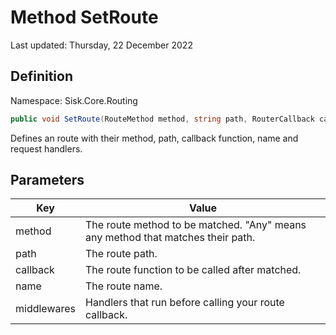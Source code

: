 # Method SetRoute
Last updated: Thursday, 22 December 2022

## Definition
Namespace: Sisk.Core.Routing

```csharp
public void SetRoute(RouteMethod method, string path, RouterCallback callback, string? name, IRequestHandler[] middlewares)
```

Defines an route with their method, path, callback function, name and request handlers.

## Parameters

| Key | Value |
| --- | --- |
| method | The route method to be matched. "Any" means any method that matches their path. | 
| path | The route path. | 
| callback | The route function to be called after matched. | 
| name | The route name. | 
| middlewares | Handlers that run before calling your route callback. | 

